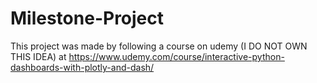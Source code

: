 # Milestone-Project
This project was made by following a course on udemy (I DO NOT OWN THIS IDEA) at https://www.udemy.com/course/interactive-python-dashboards-with-plotly-and-dash/
